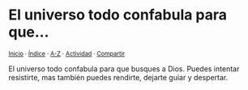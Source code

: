 # El universo todo confabula para que...
<sup>[Inicio](../../../../index.md) · [Índice](../../../../indices/apotegmas.md) · [A-Z](../../../../indices/alfabetico.md) · [Actividad](../../../../indices/actividad.md) · [Compartir](https://x.com/intent/tweet?text=Apotegmas%3A%20El%20universo%20todo%20confabula%20para%20que...%0A%E2%86%92%20https%3A%2F%2Fjucardus.github.io%2Fcontenido%2Fe%2Fl%2Fu%2Fel-universo-todo-confabula-para.html%0A%0A%23aptgms_jucardus%0A%40jucardus)</sup>

El universo todo confabula para que busques a Dios. Puedes intentar resistirte, mas también puedes rendirte, dejarte guiar y despertar.

